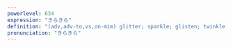 ```yaml
---
powerlevel: 634
expression: "きらきら"
definition: "(adv,adv-to,vs,on-mim) glitter; sparkle; glisten; twinkle; (P)"
pronunciation: "きらきら"
---
```

